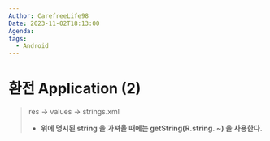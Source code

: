 ```yaml
---
Author: CarefreeLife98
Date: 2023-11-02T18:13:00
Agenda: 
tags:
  - Android
---
```

# 환전 Application (2)
> res -> values -> strings.xml
> - **위에 명시된 string 을 가져올 때에는 getString(R.string. ~) 을 사용한다.**

